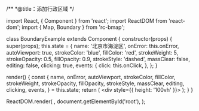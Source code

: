 /**
 *@title：添加行政区域
 */

import React, { Component } from 'react';
import ReactDOM from 'react-dom';
import { Map, Boundary } from 'rc-bmap';

class BoundaryExample extends Component {
  constructor(props) {
    super(props);
    this.state = {
      name: '北京市海淀区',
      onError: this.onError,
      autoViewport: true,
      strokeColor: 'blue',
      fillColor: 'red',
      strokeWeight: 5,
      strokeOpacity: 0.5,
      fillOpacity: 0.9,
      strokeStyle: 'dashed',
      massClear: false,
      editing: false,
      clicking: true,
      events: {
        click: this.onClick,
      },
    };
  }

  render() {
    const {
      name, onError, autoViewport, strokeColor,
      fillColor, strokeWeight, strokeOpacity, fillOpacity, strokeStyle,
      massClear, editing, clicking, events,
    } = this.state;
    return (
      <div style={{ height: '100vh' }}>
        <Map
          ak="dbLUj1nQTvDvKXkov5fhnH5HIE88RUEO"
        >
          <Boundary
            name={name}
            onError={onError}
            autoViewport={autoViewport}
            strokeColor={strokeColor}
            fillColor={fillColor}
            strokeWeight={strokeWeight}
            strokeOpacity={strokeOpacity}
            fillOpacity={fillOpacity}
            strokeStyle={strokeStyle}
            massClear={massClear}
            editing={editing}
            clicking={clicking}
            events={events}
          />
        </Map>
      </div>
    );
  }
}

ReactDOM.render(
  <BoundaryExample />,
  document.getElementById('root'),
);
